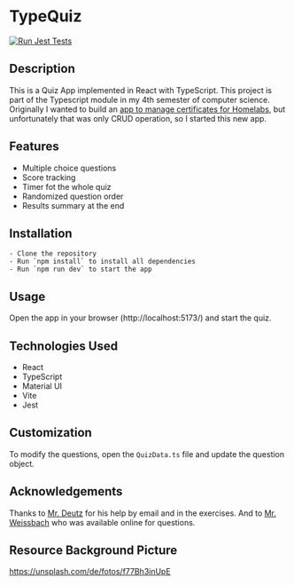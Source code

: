 # TypeQuiz

[![Run Jest Tests](https://github.com/53845714nF/TypeQuiz/actions/workflows/tests.yml/badge.svg)](https://github.com/53845714nF/TypeQuiz/actions/workflows/tests.yml)

## Description

This is a Quiz App implemented in React with TypeScript.
This project is part of the Typescript module in my 4th semester of computer science.
Originally I wanted to build an [app to manage certificates for Homelabs](https://github.com/53845714nF/veritas),
but unfortunately that was only CRUD operation, so I started this new app.

## Features

- Multiple choice questions
- Score tracking
- Timer fot the whole quiz
- Randomized question order
- Results summary at the end

## Installation

    - Clone the repository
    - Run `npm install` to install all dependencies
    - Run `npm run dev` to start the app

## Usage

Open the app in your browser (http://localhost:5173/) and start the quiz.

## Technologies Used

- React
- TypeScript
- Material UI
- Vite
- Jest

## Customization

To modify the questions, open the `QuizData.ts` file and update the question object.

## Acknowledgements

Thanks to [Mr. Deutz](https://de.linkedin.com/in/benjamin-deutz-222b92142) for his help by email and in the exercises.
And to [Mr. Weissbach](https://github.com/cmdaltent)  who was available online for questions.

## Resource Background Picture

https://unsplash.com/de/fotos/f77Bh3inUpE
